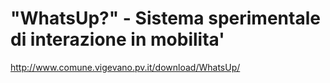 # "WhatsUp?" - Sistema sperimentale di interazione in mobilita'

http://www.comune.vigevano.pv.it/download/WhatsUp/
